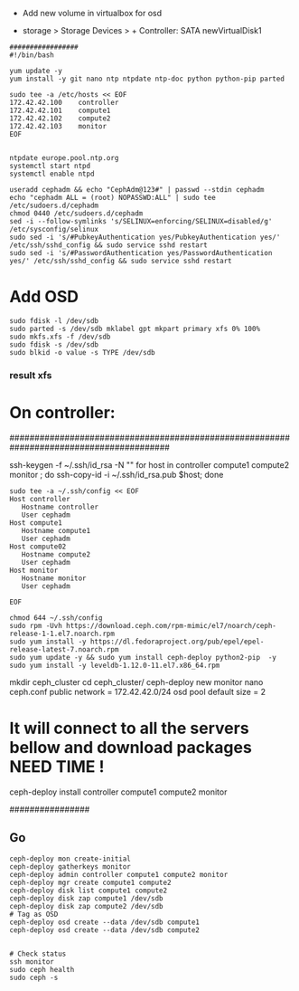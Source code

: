 

* Add new volume in virtualbox for osd

* storage > Storage Devices > + Controller: SATA newVirtualDisk1
```
#################
#!/bin/bash

yum update -y
yum install -y git nano ntp ntpdate ntp-doc python python-pip parted

sudo tee -a /etc/hosts << EOF
172.42.42.100    controller
172.42.42.101    compute1
172.42.42.102    compute2
172.42.42.103    monitor
EOF


ntpdate europe.pool.ntp.org
systemctl start ntpd
systemctl enable ntpd

useradd cephadm && echo "CephAdm@123#" | passwd --stdin cephadm
echo "cephadm ALL = (root) NOPASSWD:ALL" | sudo tee /etc/sudoers.d/cephadm
chmod 0440 /etc/sudoers.d/cephadm
sed -i --follow-symlinks 's/SELINUX=enforcing/SELINUX=disabled/g' /etc/sysconfig/selinux
sudo sed -i 's/#PubkeyAuthentication yes/PubkeyAuthentication yes/' /etc/ssh/sshd_config && sudo service sshd restart
sudo sed -i 's/#PasswordAuthentication yes/PasswordAuthentication yes/' /etc/ssh/sshd_config && sudo service sshd restart

```
# Add OSD

```
sudo fdisk -l /dev/sdb
sudo parted -s /dev/sdb mklabel gpt mkpart primary xfs 0% 100%
sudo mkfs.xfs -f /dev/sdb
sudo fdisk -s /dev/sdb
sudo blkid -o value -s TYPE /dev/sdb

```
### result xfs

# On controller:

########################################################################################

ssh-keygen -f ~/.ssh/id_rsa -N ""
for host in controller compute1 compute2 monitor ; do ssh-copy-id -i ~/.ssh/id_rsa.pub $host; done
```
sudo tee -a ~/.ssh/config << EOF
Host controller
   Hostname controller
   User cephadm
Host compute1
   Hostname compute1
   User cephadm
Host compute02
   Hostname compute2
   User cephadm
Host monitor
   Hostname monitor
   User cephadm

EOF

chmod 644 ~/.ssh/config
sudo rpm -Uvh https://download.ceph.com/rpm-mimic/el7/noarch/ceph-release-1-1.el7.noarch.rpm
sudo yum install -y https://dl.fedoraproject.org/pub/epel/epel-release-latest-7.noarch.rpm
sudo yum update -y && sudo yum install ceph-deploy python2-pip  -y
sudo yum install -y leveldb-1.12.0-11.el7.x86_64.rpm
```

mkdir ceph_cluster
cd ceph_cluster/
ceph-deploy new monitor
nano ceph.conf
public network = 172.42.42.0/24
osd pool default size = 2

# It will connect to all the servers bellow and download packages NEED TIME !
ceph-deploy install controller compute1 compute2 monitor

################
## Go 
```
ceph-deploy mon create-initial
ceph-deploy gatherkeys monitor
ceph-deploy admin controller compute1 compute2 monitor
ceph-deploy mgr create compute1 compute2
ceph-deploy disk list compute1 compute2
ceph-deploy disk zap compute1 /dev/sdb
ceph-deploy disk zap compute2 /dev/sdb
# Tag as OSD
ceph-deploy osd create --data /dev/sdb compute1
ceph-deploy osd create --data /dev/sdb compute2


# Check status
ssh monitor
sudo ceph health
sudo ceph -s
```
